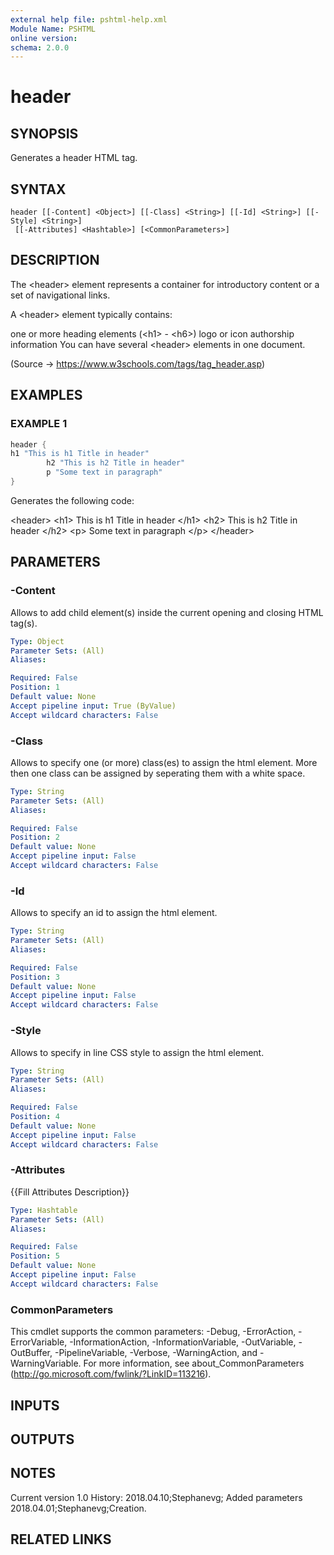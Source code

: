 ```yaml
---
external help file: pshtml-help.xml
Module Name: PSHTML
online version:
schema: 2.0.0
---
```


# header

## SYNOPSIS
Generates a header HTML tag.

## SYNTAX

```
header [[-Content] <Object>] [[-Class] <String>] [[-Id] <String>] [[-Style] <String>]
 [[-Attributes] <Hashtable>] [<CommonParameters>]
```

## DESCRIPTION
The \<header\> element represents a container for introductory content or a set of navigational links.

A \<header\> element typically contains:

one or more heading elements (\<h1\> - \<h6\>)
logo or icon
authorship information
You can have several \<header\> elements in one document.

(Source -\> https://www.w3schools.com/tags/tag_header.asp)

## EXAMPLES

### EXAMPLE 1

``` powershell
header {
h1 "This is h1 Title in header"
        h2 "This is h2 Title in header"
        p "Some text in paragraph"
}
```

Generates the following code:

\<header\>
    \<h1\>
    This is h1 Title in header
    \</h1\>
    \<h2\>
    This is h2 Title in header
    \</h2\>
    \<p\>
    Some text in paragraph
    \</p\>
\</header\>

## PARAMETERS

### -Content
Allows to add child element(s) inside the current opening and closing HTML tag(s).

```yaml
Type: Object
Parameter Sets: (All)
Aliases:

Required: False
Position: 1
Default value: None
Accept pipeline input: True (ByValue)
Accept wildcard characters: False
```

### -Class
Allows to specify one (or more) class(es) to assign the html element.
More then one class can be assigned by seperating them with a white space.

```yaml
Type: String
Parameter Sets: (All)
Aliases:

Required: False
Position: 2
Default value: None
Accept pipeline input: False
Accept wildcard characters: False
```

### -Id
Allows to specify an id to assign the html element.

```yaml
Type: String
Parameter Sets: (All)
Aliases:

Required: False
Position: 3
Default value: None
Accept pipeline input: False
Accept wildcard characters: False
```

### -Style
Allows to specify in line CSS style to assign the html element.

```yaml
Type: String
Parameter Sets: (All)
Aliases:

Required: False
Position: 4
Default value: None
Accept pipeline input: False
Accept wildcard characters: False
```

### -Attributes
{{Fill Attributes Description}}

```yaml
Type: Hashtable
Parameter Sets: (All)
Aliases:

Required: False
Position: 5
Default value: None
Accept pipeline input: False
Accept wildcard characters: False
```

### CommonParameters
This cmdlet supports the common parameters: -Debug, -ErrorAction, -ErrorVariable, -InformationAction, -InformationVariable, -OutVariable, -OutBuffer, -PipelineVariable, -Verbose, -WarningAction, and -WarningVariable.
For more information, see about_CommonParameters (http://go.microsoft.com/fwlink/?LinkID=113216).

## INPUTS

## OUTPUTS

## NOTES
Current version 1.0
History:
    2018.04.10;Stephanevg; Added parameters
    2018.04.01;Stephanevg;Creation.

## RELATED LINKS
